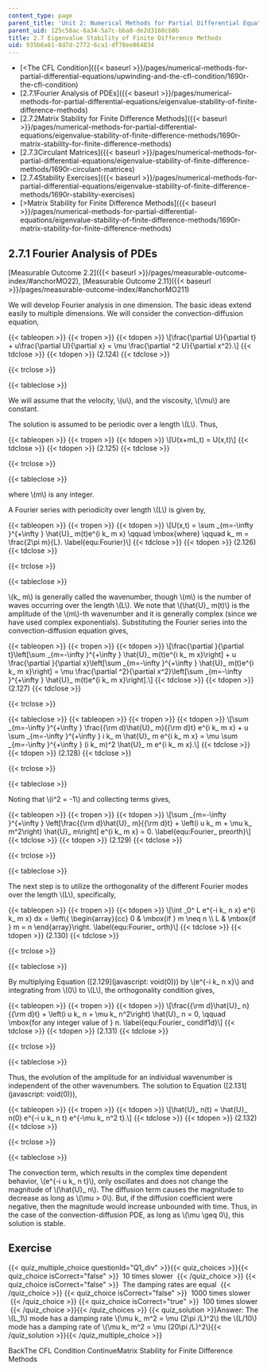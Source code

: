 ```yaml
---
content_type: page
parent_title: 'Unit 2: Numerical Methods for Partial Differential Equations'
parent_uid: 125c58ac-6a34-5a7c-bba8-de2d3160cb8b
title: 2.7 Eigenvalue Stability of Finite Difference Methods
uid: 935b6a61-8d7d-2772-6ca1-df78ee864834
---
```


*   [\<The CFL Condition]({{< baseurl >}}/pages/numerical-methods-for-partial-differential-equations/upwinding-and-the-cfl-condition/1690r-the-cfl-condition)
*   [2.7.1Fourier Analysis of PDEs]({{< baseurl >}}/pages/numerical-methods-for-partial-differential-equations/eigenvalue-stability-of-finite-difference-methods)
*   [2.7.2Matrix Stability for Finite Difference Methods]({{< baseurl >}}/pages/numerical-methods-for-partial-differential-equations/eigenvalue-stability-of-finite-difference-methods/1690r-matrix-stability-for-finite-difference-methods)
*   [2.7.3Circulant Matrices]({{< baseurl >}}/pages/numerical-methods-for-partial-differential-equations/eigenvalue-stability-of-finite-difference-methods/1690r-circulant-matrices)
*   [2.7.4Stability Exercises]({{< baseurl >}}/pages/numerical-methods-for-partial-differential-equations/eigenvalue-stability-of-finite-difference-methods/1690r-stability-exercises)
*   [\>Matrix Stability for Finite Difference Methods]({{< baseurl >}}/pages/numerical-methods-for-partial-differential-equations/eigenvalue-stability-of-finite-difference-methods/1690r-matrix-stability-for-finite-difference-methods)

2.7.1 Fourier Analysis of PDEs
------------------------------

[Measurable Outcome 2.2]({{< baseurl >}}/pages/measurable-outcome-index/#anchorMO22), [Measurable Outcome 2.11]({{< baseurl >}}/pages/measurable-outcome-index/#anchorMO211)

We will develop Fourier analysis in one dimension. The basic ideas extend easily to multiple dimensions. We will consider the convection-diffusion equation,

{{< tableopen >}}
{{< tropen >}}
{{< tdopen >}}
\\\[\\frac{\\partial U}{\\partial t} + u\\frac{\\partial U}{\\partial x} = \\mu \\frac{\\partial ^2 U}{\\partial x^2}.\\\]
{{< tdclose >}}
{{< tdopen >}}
(2.124)
{{< tdclose >}}

{{< trclose >}}

{{< tableclose >}}

We will assume that the velocity, \\(u\\), and the viscosity, \\(\\mu\\) are constant.

The solution is assumed to be periodic over a length \\(L\\). Thus,

{{< tableopen >}}
{{< tropen >}}
{{< tdopen >}}
\\\[U(x+mL,t) = U(x,t)\\\]
{{< tdclose >}}
{{< tdopen >}}
(2.125)
{{< tdclose >}}

{{< trclose >}}

{{< tableclose >}}

where \\(m\\) is any integer.

A Fourier series with periodicity over length \\(L\\) is given by,

{{< tableopen >}}
{{< tropen >}}
{{< tdopen >}}
\\\[U(x,t) = \\sum \_{m=-\\infty }^{+\\infty } \\hat{U}\_ m(t)e^{i k\_ m x} \\qquad \\mbox{where} \\qquad k\_ m = \\frac{2\\pi m}{L}. \\label{equ:Fourier}\\\]
{{< tdclose >}}
{{< tdopen >}}
(2.126)
{{< tdclose >}}

{{< trclose >}}

{{< tableclose >}}

\\(k\_ m\\) is generally called the wavenumber, though \\(m\\) is the number of waves occurring over the length \\(L\\). We note that \\(\\hat{U}\_ m(t)\\) is the amplitude of the \\(m\\)-th wavenumber and it is generally complex (since we have used complex exponentials). Substituting the Fourier series into the convection-diffusion equation gives,

{{< tableopen >}}
{{< tropen >}}
{{< tdopen >}}
\\\[\\frac{\\partial }{\\partial t}\\left\[\\sum \_{m=-\\infty }^{+\\infty } \\hat{U}\_ m(t)e^{i k\_ m x}\\right\] + u \\frac{\\partial }{\\partial x}\\left\[\\sum \_{m=-\\infty }^{+\\infty } \\hat{U}\_ m(t)e^{i k\_ m x}\\right\] = \\mu \\frac{\\partial ^2}{\\partial x^2}\\left\[\\sum \_{m=-\\infty }^{+\\infty } \\hat{U}\_ m(t)e^{i k\_ m x}\\right\].\\\]
{{< tdclose >}}
{{< tdopen >}}
(2.127)
{{< tdclose >}}

{{< trclose >}}

{{< tableclose >}}
{{< tableopen >}}
{{< tropen >}}
{{< tdopen >}}
\\\[\\sum \_{m=-\\infty }^{+\\infty } \\frac{{\\rm d}\\hat{U}\_ m}{{\\rm d}t} e^{i k\_ m x} + u \\sum \_{m=-\\infty }^{+\\infty } i k\_ m \\hat{U}\_ m e^{i k\_ m x} = \\mu \\sum \_{m=-\\infty }^{+\\infty } (i k\_ m)^2 \\hat{U}\_ m e^{i k\_ m x}.\\\]
{{< tdclose >}}
{{< tdopen >}}
(2.128)
{{< tdclose >}}

{{< trclose >}}

{{< tableclose >}}

Noting that \\(i^2 = -1\\) and collecting terms gives,

{{< tableopen >}}
{{< tropen >}}
{{< tdopen >}}
\\\[\\sum \_{m=-\\infty }^{+\\infty } \\left\[\\frac{{\\rm d}\\hat{U}\_ m}{{\\rm d}t} + \\left(i u k\_ m + \\mu k\_ m^2\\right) \\hat{U}\_ m\\right\] e^{i k\_ m x} = 0. \\label{equ:Fourier\_ preorth}\\\]
{{< tdclose >}}
{{< tdopen >}}
(2.129)
{{< tdclose >}}

{{< trclose >}}

{{< tableclose >}}

The next step is to utilize the orthogonality of the different Fourier modes over the length \\(L\\), specifically,

{{< tableopen >}}
{{< tropen >}}
{{< tdopen >}}
\\\[\\int \_0^ L e^{-i k\_ n x} e^{i k\_ m x} dx = \\left\\{ \\begin{array}{cc} 0 & \\mbox{if } m \\neq n \\\\ L & \\mbox{if } m = n \\end{array}\\right. \\label{equ:Fourier\_ orth}\\\]
{{< tdclose >}}
{{< tdopen >}}
(2.130)
{{< tdclose >}}

{{< trclose >}}

{{< tableclose >}}

By multiplying Equation ([2.129](javascript: void(0))) by \\(e^{-i k\_ n x}\\) and integrating from \\(0\\) to \\(L\\), the orthogonality condition gives,

{{< tableopen >}}
{{< tropen >}}
{{< tdopen >}}
\\\[\\frac{{\\rm d}\\hat{U}\_ n}{{\\rm d}t} + \\left(i u k\_ n + \\mu k\_ n^2\\right) \\hat{U}\_ n = 0, \\qquad \\mbox{for any integer value of } n. \\label{equ:Fourier\_ condif1d}\\\]
{{< tdclose >}}
{{< tdopen >}}
(2.131)
{{< tdclose >}}

{{< trclose >}}

{{< tableclose >}}

Thus, the evolution of the amplitude for an individual wavenumber is independent of the other wavenumbers. The solution to Equation ([2.131](javascript: void(0))),

{{< tableopen >}}
{{< tropen >}}
{{< tdopen >}}
\\\[\\hat{U}\_ n(t) = \\hat{U}\_ n(0) e^{-i u k\_ n t} e^{-\\mu k\_ n^2 t}.\\\]
{{< tdclose >}}
{{< tdopen >}}
(2.132)
{{< tdclose >}}

{{< trclose >}}

{{< tableclose >}}

The convection term, which results in the complex time dependent behavior, \\(e^{-i u k\_ n t}\\), only oscillates and does not change the magnitude of \\(\\hat{U}\_ n\\). The diffusion term causes the magnitude to decrease as long as \\(\\mu > 0\\). But, if the diffusion coefficient were negative, then the magnitude would increase unbounded with time. Thus, in the case of the convection-diffusion PDE, as long as \\(\\mu \\geq 0\\), this solution is stable.

Exercise
--------

{{< quiz_multiple_choice questionId="Q1_div" >}}{{< quiz_choices >}}{{< quiz_choice isCorrect="false" >}}&nbsp; 10 times slower &nbsp;{{< /quiz_choice >}}
{{< quiz_choice isCorrect="false" >}}&nbsp; The damping rates are equal &nbsp;{{< /quiz_choice >}}
{{< quiz_choice isCorrect="false" >}}&nbsp; 1000 times slower &nbsp;{{< /quiz_choice >}}
{{< quiz_choice isCorrect="true" >}}&nbsp; 100 times slower &nbsp;{{< /quiz_choice >}}{{< /quiz_choices >}}
{{< quiz_solution >}}Answer: The \\(L\_1\\) mode has a damping rate \\(\\mu k\_ m^2 = \\mu (2\\pi /L)^2\\) the \\(L/10\\) mode has a damping rate of \\(\\mu k\_ m^2 = \\mu (20\\pi /L)^2\\){{< /quiz_solution >}}{{< /quiz_multiple_choice >}}

BackThe CFL Condition ContinueMatrix Stability for Finite Difference Methods